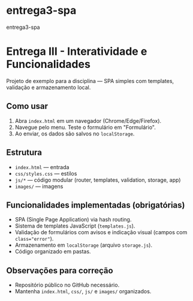 # entrega3-spa
entrega3-spa

# Entrega III - Interatividade e Funcionalidades

Projeto de exemplo para a disciplina — SPA simples com templates, validação e armazenamento local.

## Como usar
1. Abra `index.html` em um navegador (Chrome/Edge/Firefox).
2. Navegue pelo menu. Teste o formulário em "Formulário".
3. Ao enviar, os dados são salvos no `localStorage`.

## Estrutura
- `index.html` — entrada
- `css/styles.css` — estilos
- `js/*` — código modular (router, templates, validation, storage, app)
- `images/` — imagens

## Funcionalidades implementadas (obrigatórias)
- SPA (Single Page Application) via hash routing.
- Sistema de templates JavaScript (`templates.js`).
- Validação de formulários com avisos e indicação visual (campos com `class="error"`).
- Armazenamento em `localStorage` (arquivo `storage.js`).
- Código organizado em pastas.

## Observações para correção
- Repositório público no GitHub necessário.
- Mantenha `index.html`, `css/`, `js/` e `images/` organizados.
